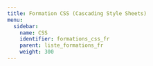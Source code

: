 ```yaml
---
title: Formation CSS (Cascading Style Sheets)
menu:
  sidebar:
    name: CSS
    identifier: formations_css_fr
    parent: liste_formations_fr
    weight: 300
---
```

